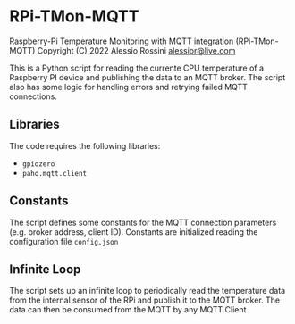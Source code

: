 # RPi-TMon-MQTT

Raspberry-Pi Temperature Monitoring with MQTT integration (RPi-TMon-MQTT)
Copyright (C) 2022 Alessio Rossini alessior@live.com

This is a Python script for reading the currente CPU temperature of a Raspberry PI device and publishing the data to an MQTT broker. The script also has some logic for handling errors and retrying failed MQTT connections.

## Libraries
The code requires the following libraries:

- `gpiozero`
- `paho.mqtt.client`

## Constants
The script defines some constants for the MQTT connection parameters (e.g. broker address, client ID).
Constants are initialized reading the configuration file `config.json`

## Infinite Loop
The script sets up an infinite loop to periodically read the temperature data from the internal sensor of the RPi and publish it to the MQTT broker. 
The data can then be consumed from the MQTT by any MQTT Client


